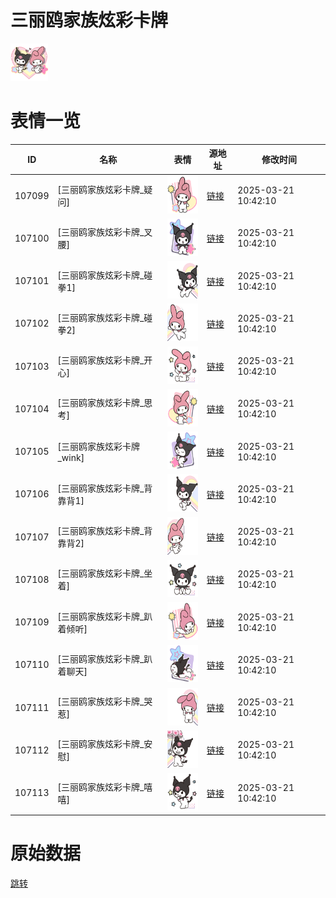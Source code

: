# 三丽鸥家族炫彩卡牌

<img src="./cover.png" height="60" alt="cover" />

# 表情一览

|ID|名称|表情|源地址|修改时间|
|----|----|----|----|----|
|107099|[三丽鸥家族炫彩卡牌_疑问]|<img src="./pic/107099_%5B三丽鸥家族炫彩卡牌_疑问%5D.png" height="60" alt="疑问"/>|[链接](https://i0.hdslb.com/bfs/garb/3d9abeccafe3eb97931f9d8817565b58c966256a.png)|2025-03-21 10:42:10|
|107100|[三丽鸥家族炫彩卡牌_叉腰]|<img src="./pic/107100_%5B三丽鸥家族炫彩卡牌_叉腰%5D.png" height="60" alt="叉腰"/>|[链接](https://i0.hdslb.com/bfs/garb/1578f1b4e9f23e8cd75cc8b2f62d1fef5c19248d.png)|2025-03-21 10:42:10|
|107101|[三丽鸥家族炫彩卡牌_碰拳1]|<img src="./pic/107101_%5B三丽鸥家族炫彩卡牌_碰拳1%5D.png" height="60" alt="碰拳1"/>|[链接](https://i0.hdslb.com/bfs/garb/7c05e3b954908f4f14d6ed1c4114d432ad382e1a.png)|2025-03-21 10:42:10|
|107102|[三丽鸥家族炫彩卡牌_碰拳2]|<img src="./pic/107102_%5B三丽鸥家族炫彩卡牌_碰拳2%5D.png" height="60" alt="碰拳2"/>|[链接](https://i0.hdslb.com/bfs/garb/3549c6deec217ac0bf5031e96a92cbe15015a416.png)|2025-03-21 10:42:10|
|107103|[三丽鸥家族炫彩卡牌_开心]|<img src="./pic/107103_%5B三丽鸥家族炫彩卡牌_开心%5D.png" height="60" alt="开心"/>|[链接](https://i0.hdslb.com/bfs/garb/63e9d7d8205e347b2d4274188330b008f52713fa.png)|2025-03-21 10:42:10|
|107104|[三丽鸥家族炫彩卡牌_思考]|<img src="./pic/107104_%5B三丽鸥家族炫彩卡牌_思考%5D.png" height="60" alt="思考"/>|[链接](https://i0.hdslb.com/bfs/garb/206db5bcafd83ffce95aa2336f99cfecabecce77.png)|2025-03-21 10:42:10|
|107105|[三丽鸥家族炫彩卡牌_wink]|<img src="./pic/107105_%5B三丽鸥家族炫彩卡牌_wink%5D.png" height="60" alt="wink"/>|[链接](https://i0.hdslb.com/bfs/garb/ababc1ee7bcb8c624f9082d3540dad590ba2cc46.png)|2025-03-21 10:42:10|
|107106|[三丽鸥家族炫彩卡牌_背靠背1]|<img src="./pic/107106_%5B三丽鸥家族炫彩卡牌_背靠背1%5D.png" height="60" alt="背靠背1"/>|[链接](https://i0.hdslb.com/bfs/garb/022405913cf23d17d8376f5f7b42c230fceb75c2.png)|2025-03-21 10:42:10|
|107107|[三丽鸥家族炫彩卡牌_背靠背2]|<img src="./pic/107107_%5B三丽鸥家族炫彩卡牌_背靠背2%5D.png" height="60" alt="背靠背2"/>|[链接](https://i0.hdslb.com/bfs/garb/29e443dbc3ddf71b685f65ec1d7e59b38f8262f1.png)|2025-03-21 10:42:10|
|107108|[三丽鸥家族炫彩卡牌_坐着]|<img src="./pic/107108_%5B三丽鸥家族炫彩卡牌_坐着%5D.png" height="60" alt="坐着"/>|[链接](https://i0.hdslb.com/bfs/garb/26df91698cb76647253f5cf6efd31c068bc30b40.png)|2025-03-21 10:42:10|
|107109|[三丽鸥家族炫彩卡牌_趴着倾听]|<img src="./pic/107109_%5B三丽鸥家族炫彩卡牌_趴着倾听%5D.png" height="60" alt="趴着倾听"/>|[链接](https://i0.hdslb.com/bfs/garb/da8e3a384a1501285cd2928586b65afe39f2a187.png)|2025-03-21 10:42:10|
|107110|[三丽鸥家族炫彩卡牌_趴着聊天]|<img src="./pic/107110_%5B三丽鸥家族炫彩卡牌_趴着聊天%5D.png" height="60" alt="趴着聊天"/>|[链接](https://i0.hdslb.com/bfs/garb/820a7fab42fdbd49148143404ddbce26814567a9.png)|2025-03-21 10:42:10|
|107111|[三丽鸥家族炫彩卡牌_哭惹]|<img src="./pic/107111_%5B三丽鸥家族炫彩卡牌_哭惹%5D.png" height="60" alt="哭惹"/>|[链接](https://i0.hdslb.com/bfs/garb/3932d4ff0730c035ebfd2876ec40e9b41c20d98e.png)|2025-03-21 10:42:10|
|107112|[三丽鸥家族炫彩卡牌_安慰]|<img src="./pic/107112_%5B三丽鸥家族炫彩卡牌_安慰%5D.png" height="60" alt="安慰"/>|[链接](https://i0.hdslb.com/bfs/garb/b05a776f2f186e40ab44c3d381ae46b02eba4e3e.png)|2025-03-21 10:42:10|
|107113|[三丽鸥家族炫彩卡牌_嘻嘻]|<img src="./pic/107113_%5B三丽鸥家族炫彩卡牌_嘻嘻%5D.png" height="60" alt="嘻嘻"/>|[链接](https://i0.hdslb.com/bfs/garb/c55d60b2fb00a17299903ddf5a48a4fa2d7a2b44.png)|2025-03-21 10:42:10|

# 原始数据

[跳转](./raw.json)

